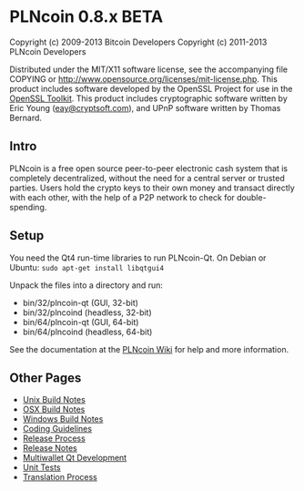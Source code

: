 PLNcoin 0.8.x BETA
====================

Copyright (c) 2009-2013 Bitcoin Developers
Copyright (c) 2011-2013 PLNcoin Developers

Distributed under the MIT/X11 software license, see the accompanying
file COPYING or http://www.opensource.org/licenses/mit-license.php.
This product includes software developed by the OpenSSL Project for use in the [OpenSSL Toolkit](http://www.openssl.org/). This product includes
cryptographic software written by Eric Young ([eay@cryptsoft.com](mailto:eay@cryptsoft.com)), and UPnP software written by Thomas Bernard.


Intro
---------------------
PLNcoin is a free open source peer-to-peer electronic cash system that is
completely decentralized, without the need for a central server or trusted
parties.  Users hold the crypto keys to their own money and transact directly
with each other, with the help of a P2P network to check for double-spending.


Setup
---------------------
You need the Qt4 run-time libraries to run PLNcoin-Qt. On Debian or Ubuntu:
	`sudo apt-get install libqtgui4`

Unpack the files into a directory and run:

- bin/32/plncoin-qt (GUI, 32-bit)
- bin/32/plncoind (headless, 32-bit)
- bin/64/plncoin-qt (GUI, 64-bit)
- bin/64/plncoind (headless, 64-bit)

See the documentation at the [PLNcoin Wiki](http://plncoin.info)
for help and more information.


Other Pages
---------------------
- [Unix Build Notes](build-unix.md)
- [OSX Build Notes](build-osx.md)
- [Windows Build Notes](build-msw.md)
- [Coding Guidelines](coding.md)
- [Release Process](release-process.md)
- [Release Notes](release-notes.md)
- [Multiwallet Qt Development](multiwallet-qt.md)
- [Unit Tests](unit-tests.md)
- [Translation Process](translation_process.md)
